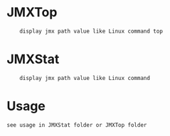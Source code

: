 JMXTop
=====
        display jmx path value like Linux command top
JMXStat
=====
        display jmx path value like Linux command 
Usage
=====
    see usage in JMXStat folder or JMXTop folder
        